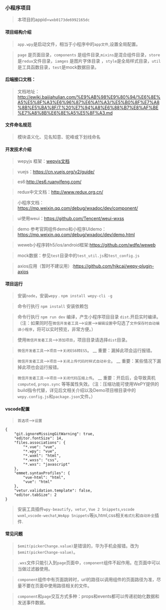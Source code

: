 ### 小程序项目
> 本项目的appid=`wxb0173de6992165dc`

#### 项目结构介绍   

> `app.wpy`是启动文件，相当于小程序中的`app文件`,设置全局配置。

> `page` 是页面目录，`components` 是组件目录,`mixins`是混合组件目录，`store`是`redux`文件目录，`iamges` 是图片字体目录 ，`style`是全局样式目录，`util`是工具函数目录，`test`是mock数据目录。

#### 后端接口文档：
> 文档地址：http://ewiki.baijiahulian.com/%E9%AB%98%E9%80%94/%E6%8E%A5%E5%8F%A3%E6%96%87%E6%A1%A3/%E5%B0%8F%E7%A8%8B%E5%BA%8F/7.%20%E7%94%A8%E6%88%B7%E8%AF%BE%E7%A8%8B%E6%8E%A5%E5%8F%A3.md
#### 文件命名规范

> 模块语义化、见名知意、驼峰或下划线命名

#### 开发技术介绍 
> wepyjs 框架：[wepyjs文档](https://tencent.github.io/wepy/document.html)

> vuejs：https://cn.vuejs.org/v2/guide/

> es6:http://es6.ruanyifeng.com/

> redux中文文档：http://www.redux.org.cn/

> 小程序文档：https://mp.weixin.qq.com/debug/wxadoc/dev/component/

> ui使用weui：https://github.com/Tencent/weui-wxss 

> demo 参考官网组件demo和小程序UIdemo：https://mp.weixin.qq.com/debug/wxadoc/dev/demo.html

> weweb小程序转h5/ios/android框架:https://github.com/wdfe/weweb

> mock数据：参见`test`目录中的`test_util.js`和`test_config.js`

> axios应用（暂时不建议用）:https://github.com/hjkcai/wepy-plugin-axios

#### 项目运行
> 安装`node`，安装`wepy` . `npm install wepy-cli -g`

> 命令行执行 `npm install` 安装依赖包

> 命令行执行 `npm run dev` 编译，产生小程序项目目录 `dist`.开启实时编译。（注：如果同时在`微信开发者工具`-->`设置`-->`编辑设置`中勾选了`文件保存时自动编译小程序`，将可以实时预览，非常方便。）

> 使用`微信开发者工具`-->`添加项目`，项目目录请选择`dist`目录。

> `微信开发者工具`-->`项目`-->`关闭ES6转ES5`。 __ 重要：漏掉此项会运行报错。

> `微信开发者工具`-->`项目`-->`关闭上传代码时样式自动补全`。 __ 重要：某些情况下漏掉此项也会运行报错。

> `微信开发者工具`-->`项目`-->`关闭代码压缩上传`。 __ 重要：开启后，会导致真机`computed`, `props.sync` 等等属性失效。（注：压缩功能可使用WePY提供的build指令代替，详见后文相关介绍以及Demo项目根目录中的`wepy.config.js`和`package.json`文件。）

#### vscode配置

> `首选项`-->`设置`
```
{
    "git.ignoreMissingGitWarning": true,
    "editor.fontSize": 14,
    "files.associations": {
        "*.vue": "vue",
        "*.wpy": "vue",
        "*.wxml": "html",
        "*.wxss": "css",
        "*.wxs": "javascript"
    },
    "emmet.syntaxProfiles": {
        "vue-html": "html",
        "vue": "html"
    },
    "vetur.validation.template": false,
    "editor.tabSize": 2
}
```
> 安装工具插件`wpy-beautify`，`vetur`, `Vue 2 Snippets`,`vscode wxml`,`vscode-wechat`,`WeApp Snippets`等js,html,css相关`格式化`和`自动补全`插件.

#### 常见问题

> `$emit(pickerChange.value)`是错误的，华为手机会报错。改为`$emit(pickerChange-value)`。

> `.wxs`文件只能引入到`page`页面中，`component`组件不起作用。在页面中可以当做过滤器使用。

> `component`组件中有页面跳转时，url的路径以调用组件的页面路径为准，尽量不要在页面中使用路径相关的文件。

> `component`和`page`交互方式多种：props和events都可以传递初始化数据和发送事件数据。



